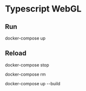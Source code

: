 # Typescript WebGL

## Run

docker-compose up

## Reload

docker-compose stop

docker-compose rm

docker-compose up --build
